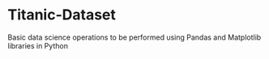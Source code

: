 # Titanic-Dataset
Basic data science operations to be performed using Pandas and Matplotlib libraries in Python
